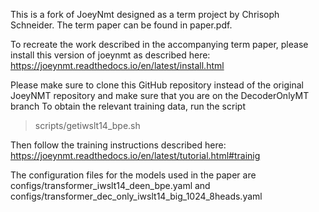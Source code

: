 This is a fork of JoeyNmt designed as a term project by Chrisoph Schneider. 
The term paper can be found in paper.pdf.

To recreate the work described in the accompanying term paper, please install this version of joeynmt as described here:
https://joeynmt.readthedocs.io/en/latest/install.html

Please make sure to clone this GitHub repository instead of the original JoeyNMT repository and make sure that you are on the DecoderOnlyMT branch
To obtain the relevant training data, run the script 
> scripts/getiwslt14_bpe.sh

Then follow the training instructions described here: 
https://joeynmt.readthedocs.io/en/latest/tutorial.html#trainig

The configuration files for the models used in the paper are configs/transformer_iwslt14_deen_bpe.yaml
and configs/transformer_dec_only_iwslt14_big_1024_8heads.yaml


